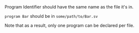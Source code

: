 Program Identifier should have the same name as the file it's in.

```program Bar``` should be in ```some/path/to/Bar.sv```


Note that as a result, only one program can be declared per file.